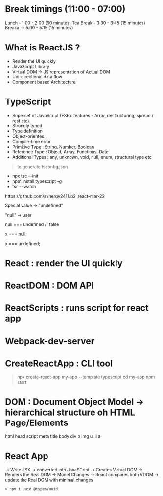 # Break timings (11:00 - 07:00)
Lunch - 1:00 - 2:00 (60 minutes)
Tea Break - 3:30 - 3:45 (15 minutes)
Breaka -> 5:00 - 5:15 (15 minutes)

# What is ReactJS ?
- Render the UI quickly
- JavaScript Library
- Virtual DOM -> JS representation of Actual DOM
- Uni-directional data flow
- Component based Architecture


# TypeScript
- Superset of JavaScript (ES6+ features - Arror, destructuring, spread / rest etc)
- Strongly typed
- Type definition
- Object-oriented
- Compile-time error
- Primitive Type : String, Number, Boolean
- Reference Type : Object, Array, Functions, Date
- Additional Types : any, unknown, void, null, enum, structural type etc


> to generate tsconfig.json
- npx tsc --init
- npm install typescript -g
- tsc --watch



https://github.com/synergy2411/b2_react-mar-22


Special value -> "undefined"

"null" -> user

null === undefined          // false


x === null;

x === undefined;


# React : render the UI quickly
# ReactDOM : DOM API
# ReactScripts : runs script for react app
# Webpack-dev-server
# CreateReactApp : CLI tool
> npx create-react-app my-app --template typescript
> cd my-app
> npm start


# DOM : Document Object Model -> hierarchical structure oh HTML Page/Elements
html
    head
        script
        meta
        title
    body
        div
            p
            img
            ul
                li
                    a



# React App
-> Write JSX -> converted into JavaSCript -> Creates Virtual DOM -> Renders the Real DOM
    -> Model Changes -> React compares both VDOM -> update the Real DOM with minimal changes


    > npm i uuid @types/uuid